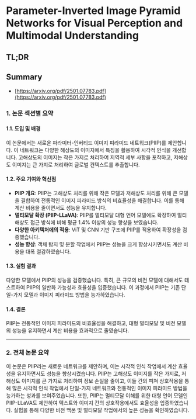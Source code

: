# Parameter-Inverted Image Pyramid Networks for Visual Perception and Multimodal Understanding
## TL;DR
## Summary
- [https://arxiv.org/pdf/2501.07783.pdf](https://arxiv.org/pdf/2501.07783.pdf)

### 1. 논문 섹션별 요약

#### 1.1. 도입 및 배경
이 논문에서는 새로운 파라미터-인버티드 이미지 피라미드 네트워크(PIIP)를 제안합니다. 이 네트워크는 다양한 해상도의 이미지에서 특징을 활용하여 시각적 인식을 개선합니다. 고해상도의 이미지는 작은 가지로 처리하여 지역적 세부 사항을 포착하고, 저해상도 이미지는 큰 가지로 처리하여 글로벌 컨텍스트를 추출합니다.

#### 1.2. 주요 기여와 혁신점
- **PIIP 개요**: PIIP는 고해상도 처리를 위해 작은 모델과 저해상도 처리를 위해 큰 모델을 결합하여 전통적인 이미지 피라미드 방식의 비효율성을 해결합니다. 이를 통해 계산 비용을 줄이면서도 성능을 유지합니다.
- **멀티모달 확장 (PIIP-LLaVA)**: PIIP를 멀티모달 대형 언어 모델에도 확장하여 멀티해상도 접근 방식에 비해 평균 1.4% 이상의 성능 향상을 보였습니다.
- **다양한 아키텍처에의 적용**: ViT 및 CNN 기반 구조에 PIIP를 적용하여 확장성을 검증했습니다.
- **성능 향상**: 객체 탐지 및 분할 작업에서 PIIP는 성능을 크게 향상시키면서도 계산 비용을 대폭 절감하였습니다.

#### 1.3. 실험 결과
다양한 모델에서 PIIP의 성능을 검증했습니다. 특히, 큰 규모의 비전 모델에 대해서도 테스트하여 PIIP의 일반화 가능성과 효율성을 입증했습니다. 이 과정에서 PIIP는 기존 단일-가지 모델과 이미지 피라미드 방법을 능가하였습니다.

#### 1.4. 결론
PIIP는 전통적인 이미지 피라미드의 비효율성을 해결하고, 대형 멀티모달 및 비전 모델의 성능을 유지하면서 계산 비용을 효과적으로 줄였습니다.

---

### 2. 전체 논문 요약
이 논문은 PIIP라는 새로운 네트워크를 제안하며, 이는 시각적 인식 작업에서 계산 효율성을 유지하면서도 성능을 향상시켰습니다. PIIP는 고해상도 이미지를 작은 가지로, 저해상도 이미지를 큰 가지로 처리하여 정보 손실을 줄이고, 이들 간의 피쳐 상호작용을 통해 많은 시각적 인식 작업에서 단일-가지 네트워크와 전통적인 이미지 피라미드 방법을 능가하는 성과를 보여주었습니다. 또한, PIIP는 멀티모달 이해를 위한 대형 언어 모델인 PIIP-LLaVA도 제안하여 텍스트와 이미지 간의 상호작용에서도 효율성을 입증하였습니다. 실험을 통해 다양한 비전 백본 및 멀티모달 작업에서의 높은 성능을 확인하였습니다.